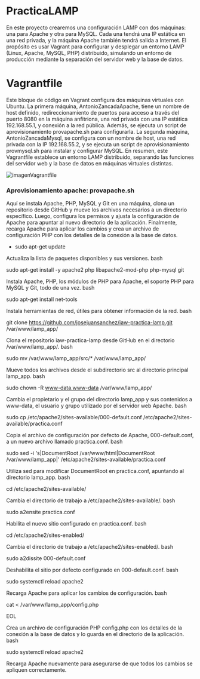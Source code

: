 # **PracticaLAMP**
En este proyecto crearemos una configuración LAMP con dos máquinas: una para Apache y otra para MySQL. Cada una tendrá una IP estática en una red privada, y la máquina Apache también tendrá salida a Internet. El propósito es usar Vagrant para configurar y desplegar un entorno LAMP (Linux, Apache, MySQL, PHP) distribuido, simulando un entorno de producción mediante la separación del servidor web y la base de datos.

# **Vagrantfile**
Este bloque de código en Vagrant configura dos máquinas virtuales con Ubuntu. La primera máquina, AntonioZancadaApache, tiene un nombre de host definido, redireccionamiento de puertos para acceso a través del puerto 8080 en la máquina anfitriona, una red privada con una IP estática 192.168.55.1, y conexión a la red pública. Además, se ejecuta un script de aprovisionamiento provapache.sh para configurarla. La segunda máquina, AntonioZancadaMysql, se configura con un nombre de host, una red privada con la IP 192.168.55.2, y se ejecuta un script de aprovisionamiento provmysql.sh para instalar y configurar MySQL. En resumen, este Vagrantfile establece un entorno LAMP distribuido, separando las funciones del servidor web y la base de datos en máquinas virtuales distintas. 

![imagenVagrantfile](https://github.com/user-attachments/assets/5eb8d062-c53b-4fc7-9d63-119c81ffa68c)

### **Aprovisionamiento apache: provapache.sh**
Aquí se instala Apache, PHP, MySQL y Git en una máquina, clona un repositorio desde GitHub y mueve los archivos necesarios a un directorio específico. Luego, configura los permisos y ajusta la configuración de Apache para apuntar al nuevo directorio de la aplicación. Finalmente, recarga Apache para aplicar los cambios y crea un archivo de configuración PHP con los detalles de la conexión a la base de datos.

* sudo apt-get update

Actualiza la lista de paquetes disponibles y sus versiones.
bash

sudo apt-get install -y apache2 php libapache2-mod-php php-mysql git

Instala Apache, PHP, los módulos de PHP para Apache, el soporte PHP para MySQL y Git, todo de una vez.
bash

sudo apt-get install net-tools

Instala herramientas de red, útiles para obtener información de la red.
bash

git clone https://github.com/josejuansanchez/iaw-practica-lamp.git /var/www/lamp_app/

Clona el repositorio iaw-practica-lamp desde GitHub en el directorio /var/www/lamp_app/.
bash

sudo mv /var/www/lamp_app/src/* /var/www/lamp_app/

Mueve todos los archivos desde el subdirectorio src al directorio principal lamp_app.
bash

sudo chown -R www-data.www-data /var/www/lamp_app/

Cambia el propietario y el grupo del directorio lamp_app y sus contenidos a www-data, el usuario y grupo utilizado por el servidor web Apache.
bash

sudo cp /etc/apache2/sites-available/000-default.conf /etc/apache2/sites-available/practica.conf

Copia el archivo de configuración por defecto de Apache, 000-default.conf, a un nuevo archivo llamado practica.conf.
bash

sudo sed -i 's|DocumentRoot /var/www/html|DocumentRoot /var/www/lamp_app|' /etc/apache2/sites-available/practica.conf

Utiliza sed para modificar DocumentRoot en practica.conf, apuntando al directorio lamp_app.
bash

cd /etc/apache2/sites-available/

Cambia el directorio de trabajo a /etc/apache2/sites-available/.
bash

sudo a2ensite practica.conf

Habilita el nuevo sitio configurado en practica.conf.
bash

cd /etc/apache2/sites-enabled/

Cambia el directorio de trabajo a /etc/apache2/sites-enabled/.
bash

sudo a2dissite 000-default.conf

Deshabilita el sitio por defecto configurado en 000-default.conf.
bash

sudo systemctl reload apache2

Recarga Apache para aplicar los cambios de configuración.
bash

cat <<EOL > /var/www/lamp_app/config.php
<?php
define('DB_HOST', '192.168.55.2');
define('DB_NAME', 'lamp_db');
define('DB_USER', 'antonio01');
define('DB_PASSWORD', '12345');

\$mysqli = mysqli_connect(DB_HOST, DB_USER, DB_PASSWORD, DB_NAME);
?>
EOL

Crea un archivo de configuración PHP config.php con los detalles de la conexión a la base de datos y lo guarda en el directorio de la aplicación.
bash

sudo systemctl reload apache2

Recarga Apache nuevamente para asegurarse de que todos los cambios se apliquen correctamente.
